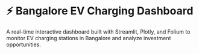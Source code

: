 # ⚡ Bangalore EV Charging Dashboard

A real-time interactive dashboard built with Streamlit, Plotly, and Folium to monitor EV charging stations in Bangalore and analyze investment opportunities.
